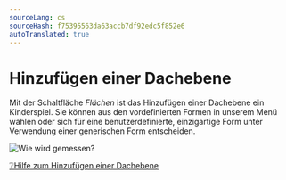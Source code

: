 ```yaml
---
sourceLang: cs
sourceHash: f75395563da63accb7df92edc5f852e6
autoTranslated: true
---
```


# Hinzufügen einer Dachebene

Mit der Schaltfläche *Flächen* ist das Hinzufügen einer Dachebene ein Kinderspiel. Sie können aus den vordefinierten Formen in unserem Menü wählen oder sich für eine benutzerdefinierte, einzigartige Form unter Verwendung einer generischen Form entscheiden.

![Wie wird gemessen?](img/addRoofPolygon.png)

[❔Hilfe zum Hinzufügen einer Dachebene](../getting-started-roofs/modellingRoofs.md)
